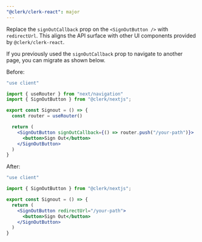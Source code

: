 ```yaml
---
"@clerk/clerk-react": major
---
```


Replace the `signOutCallback` prop on the `<SignOutButton />` with `redirectUrl`. This aligns the API surface with other UI components provided by `@clerk/clerk-react`.

If you previously used the `signOutCallback` prop to navigate to another page, you can migrate as shown below.

Before:

```jsx
"use client"

import { useRouter } from "next/navigation"
import { SignOutButton } from "@clerk/nextjs";

export const Signout = () => {
  const router = useRouter()

  return (
    <SignOutButton signOutCallback={() => router.push("/your-path")}>
      <button>Sign Out</button>
    </SignOutButton>
  )
}
```

After:

```jsx
"use client"

import { SignOutButton } from "@clerk/nextjs";

export const Signout = () => {
  return (
    <SignOutButton redirectUrl="/your-path">
      <button>Sign Out</button>
    </SignOutButton>
  )
}
```
